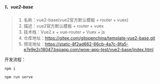 ##### 1、vue2-base

> 1. 名称：vue2-base(vue2官方默认模板 + router + vuex)
> 2. 描述：vue2官方默认模板 + router + vuex
> 3. 技术栈：Vue2.x + vue-router + Vuex + js
> 4. 仓库地址：https://gitee.com/gitopenchina/template-vue2-base.git
> 5. 预览地址：https://static-8f2ad662-66cb-4a7c-8fa5-e7e9e2c18047.bspapp.com/wow-app-test/vue2-base/index.html

开发流程：

```
npm i
```

```
npm run serve
```
